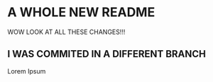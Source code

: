 # A WHOLE NEW README
WOW LOOK AT ALL THESE CHANGES!!!

## I WAS COMMITED IN A DIFFERENT BRANCH
Lorem Ipsum
